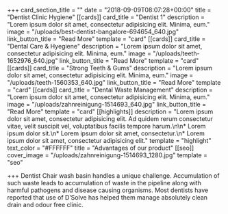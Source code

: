 +++
card_section_title = ""
date = "2018-09-09T08:07:28+00:00"
title = "Dentist Clinic Hygiene"
[[cards]]
card_title = "Dentist 1"
description = "Lorem ipsum dolor sit amet, consectetur adipisicing elit. Minima, eum."
image = "/uploads/best-dentist-bangalore-694654_640.jpg"
link_button_title = "Read More"
template = "card"
[[cards]]
card_title = "Dental Care & Hyegiene"
description = "Lorem ipsum dolor sit amet, consectetur adipisicing elit. Minima, eum."
image = "/uploads/teeth-1652976_640.jpg"
link_button_title = "Read More"
template = "card"
[[cards]]
card_title = "Strong Teeth & Gums"
description = "Lorem ipsum dolor sit amet, consectetur adipisicing elit. Minima, eum."
image = "/uploads/teeth-1560353_640.jpg"
link_button_title = "Read More"
template = "card"
[[cards]]
card_title = "Dental Waste Management"
description = "Lorem ipsum dolor sit amet, consectetur adipisicing elit. Minima, eum."
image = "/uploads/zahnreinigung-1514693_640.jpg"
link_button_title = "Read More"
template = "card"
[[highlights]]
description = "Lorem ipsum dolor sit amet, consectetur adipisicing elit. Ad quidem rerum consectetur vitae, velit suscipit vel, voluptatibus facilis tempore harum.\n\n* Lorem ipsum dolor sit.\n* Lorem ipsum dolor sit amet, consectetur.\n* Lorem ipsum dolor sit amet, consectetur adipisicing elit."
template = "highlight"
text_color = "#FFFFFF"
title = "Advantages of our product"
[[seo]]
cover_image = "/uploads/zahnreinigung-1514693_1280.jpg"
template = "seo"

+++
Dentist Chair wash basin handles a unique challenge. Accumulation of such waste leads to accumulation of waste in the pipeline along with harmful pathogens and disease causing organisms. Most dentists have reported that use of D’Solve has helped them manage absolutely clean drain and odour free clinic. 